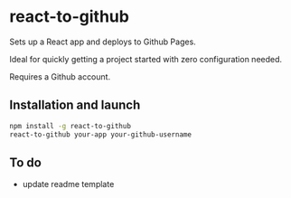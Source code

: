 # react-to-github

Sets up a React app and deploys to Github Pages.

Ideal for quickly getting a project started with zero configuration needed.

Requires a Github account.

## Installation and launch

```bash
npm install -g react-to-github
react-to-github your-app your-github-username
```

## To do

- update readme template